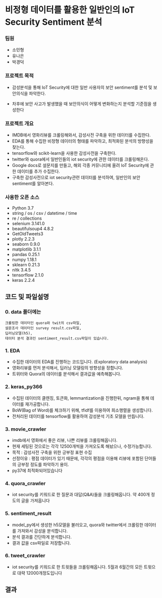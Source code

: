 # 비정형 데이터를 활용한 일반인의 IoT Security Sentiment 분석

### 팀원
- 소민형
- 유나은
- 박경덕

### 프로젝트 목적
- 감성분석을 통해 IoT Security에 대한 일반 사용자의 보안 sentiment를 분석 및 보안의식을 파악한다.

- 차후에 보안 사고가 발생했을 때 보안의식이 어떻게 변화하는지 분석할 기준점을 생성한다

### 프로젝트 개요
- IMDB에서 영화리뷰를 크롤링해와서, 감성사전 구축을 위한 데이터를 수집한다.
- EDA를 통해 수집한 비정형 데이터의 형태를 파악하고, 최적화된 분석의 방향성을 찾는다.
- tensorflow와 scikit-learn을 사용한 감성사전을 구축한다.
- twitter와 quora에서 일반인들의 iot security에 관한 데이터를 크롤링해온다.
- Google docs로 설문지를 만들고, 해외 각종 커뮤니티에 올려 IoT Security에 관한 데이터를 추가 수집한다.
- 구축한 감성사전으로 iot security관련 데이터를 분석하여, 일반인의 보안 sentiment를 알아본다.


### 사용한 오픈 소스
- Python 3.7
- string / os / csv / datetime / time
- re / collections
- selenium 3.141.0
- beautifulsoup4 4.8.2
- GetOldTweets3
- plotly 2.2.3
- seaborn 0.9.0
- matplotlib 3.1.1
- pandas 0.25.1 
- numpy 1.18.1
- sklearn 0.21.3
- nltk 3.4.5
- tensorflow 2.1.0 
- keras 2.2.4


## 코드 및 파일설명
### 0. data 폴더에는 
	크롤링한 데이터인 quora와 twit의 csv파일,
	설문조사 데이터인 survey result.csv파일,
	딥러닝모델(h5),
	데이터 분석 결과인 sentiment_result.csv파일이 있습니다. 


### 1. EDA 
- 수집한 데이터의 EDA를 진행하는 코드입니다. (Exploratory data analysis)
- 영화리뷰를 먼저 분석해서, 딥러닝 모델링의 방향성을 정합니다.
- 트위터와 Quora의 데이터를 분석해서 결과값을 예측해봅니다.


### 2. keras_py366
- 수집된 데이터의 클렌징, 토큰화, lemmantization을 진행한뒤, ngram을 통해 데이터를 재가공합니다.
- BoW(Bag of Word)를 체크하기 위해, tfidf를 이용하여 희소행렬을 생성합니다.
- 전처리된 데이터를 tensorflow를 활용하여 감성분석 기초 모델을 만듭니다.    


### 3. movie_crawler
- imdb에서 영화에서 좋은 리뷰, 나쁜 리뷰를 크롤링해옵니다.
- 현재 세팅된 것으로는 각각 12500개씩을 가져오도록 해놨으나, 수정가능합니다.
- 목적 : 감성사전 구축을 위한 긍부정 표현 수집
- 선정이유 : 평점 데이터가 있기 때문에, 각각의 평점을 이용해 리뷰에 포함된 단어들의 긍부정 정도를 파악하기 용이.
- py37에 최적화되어있습니다    


### 4. quora_crawler
- iot security를 키워드로 한 질문과 대답(Q&A)들을 크롤링해옵니다. 약 400개 정도의 글을 가져옵니다    


### 5. sentiment_result
- model_py에서 생성한 h5모델을 불러오고, quora와 twitter에서 크롤링한 데이터를 가져와서 감성을 분석합니다. 
- 분석 결과를 간단하게 분석합니다.
- 결과 값을 csv파일로 저장합니다.


### 6. tweet_crawler
- iot security를 키워드로 한 트윗들을 크롤링해옵니다. 5월과 6월간의 모든 트윗으로 대략 12000개정도입니다    


## 결과
